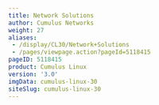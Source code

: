 ```yaml
---
title: Network Solutions
author: Cumulus Networks
weight: 27
aliases:
 - /display/CL30/Network+Solutions
 - /pages/viewpage.action?pageId=5118415
pageID: 5118415
product: Cumulus Linux
version: '3.0'
imgData: cumulus-linux-30
siteSlug: cumulus-linux-30
---
```

<article id="html-search-results" class="ht-content" style="display: none;">

</article>

<footer id="ht-footer">

</footer>
